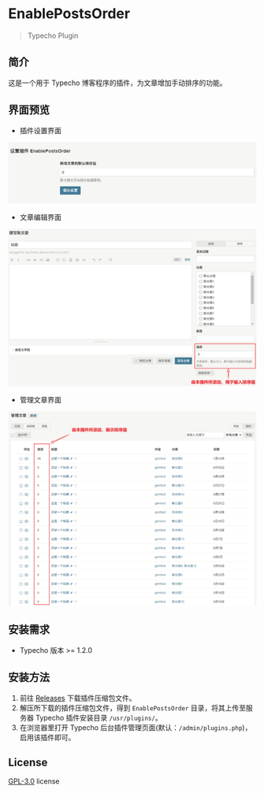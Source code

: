 # EnablePostsOrder

> Typecho Plugin

## 简介

这是一个用于 Typecho 博客程序的插件，为文章增加手动排序的功能。

## 界面预览

- 插件设置界面

![config](img/config.jpg)

- 文章编辑界面

![write-post](img/write-post.jpg)

- 管理文章界面

![manage-posts](img/manage-posts.jpg)

## 安装需求

- Typecho 版本 >= 1.2.0

## 安装方法

1. 前往 [Releases](https://github.com/LightAPIs/EnablePostsOrder/releases/latest) 下载插件压缩包文件。
2. 解压所下载的插件压缩包文件，得到 `EnablePostsOrder` 目录，将其上传至服务器 Typecho 插件安装目录 `/usr/plugins/`。
3. 在浏览器里打开 Typecho 后台插件管理页面(默认：`/admin/plugins.php`)，启用该插件即可。

## License

[GPL-3.0](./LICENSE) license
